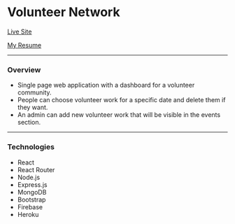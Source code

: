 # Volunteer Network
[Live Site](https://volunteer-network-tp.web.app/)

[My Resume](https://drive.google.com/file/d/1-ucmm3NFsk--YiquWgS3NPJsJ_q20Qlv/view?usp=sharing)
***
### Overview
* Single page web application with a dashboard for a volunteer community.
* People can choose volunteer work for a specific date and delete them if they want.
* An admin can add new volunteer work that will be visible in the events section.
---
### Technologies
* React
* React Router
* Node.js
* Express.js 
* MongoDB
* Bootstrap
* Firebase
* Heroku
